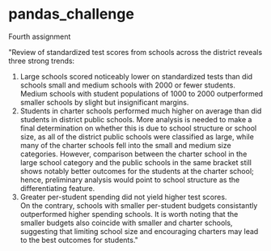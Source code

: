 # pandas_challenge
Fourth assignment

"Review of standardized test scores from schools across the district reveals three strong trends:
1) Large schools scored noticeably lower on standardized tests than did schools small and medium schools with 2000 or fewer students. 
Medium schools with student populations of 1000 to 2000 outperformed smaller schools by slight but insignificant margins. 
2) Students in charter schools performed much higher on average than did students in district public schools. 
More analysis is needed to make a final determination on whether this is due to school structure or school size,
as all of the district public schools were classified as large,
while many of the charter schools fell into the small and medium size categories. 
However, comparison between the charter school in the large school category and 
the public schools in the same bracket still shows notably better outcomes for the students at the charter school; 
hence, preliminary analysis would point to school structure as the differentiating feature. 
3) Greater per-student spending did not yield higher test scores.  
On the contrary, schools with smaller per-student budgets consistantly outperformed higher spending schools. 
It is worth noting that the smaller budgets also coincide with smaller and charter schools,
suggesting that limiting school size and encouraging charters may lead to the best outcomes for students."